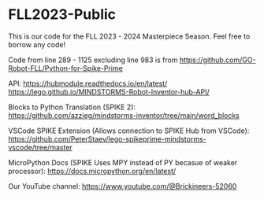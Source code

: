 # FLL2023-Public
This is our code for the FLL 2023 - 2024 Masterpiece Season. Feel free to borrow any code! 


Code from line 289 - 1125 excluding line 983 is from https://github.com/GO-Robot-FLL/Python-for-Spike-Prime

API:
https://hubmodule.readthedocs.io/en/latest/
https://lego.github.io/MINDSTORMS-Robot-Inventor-hub-API/

Blocks to Python Translation (SPIKE 2):
https://github.com/azzieg/mindstorms-inventor/tree/main/word_blocks

VSCode SPIKE Extension (Allows connection to SPIKE Hub from VSCode):
https://github.com/PeterStaev/lego-spikeprime-mindstorms-vscode/tree/master

MicroPython Docs (SPIKE Uses MPY instead of PY becasue of weaker processor):
https://docs.micropython.org/en/latest/
  
Our YouTube channel: https://www.youtube.com/@Brickineers-52060
